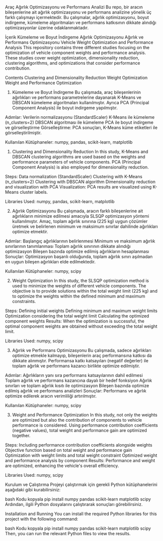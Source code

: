 Araç Ağırlık Optimizasyonu ve Performans Analizi
Bu repo, bir aracın bileşenlerine ait ağırlık optimizasyonu ve performans analizine yönelik üç farklı çalışmayı içermektedir. Bu çalışmalar, ağırlık optimizasyonu, boyut indirgeme, kümeleme algoritmaları ve performans katkısının dikkate alındığı optimizasyonlar üzerine odaklanmaktadır.

İçerik
Kümeleme ve Boyut İndirgeme
Ağırlık Optimizasyonu
Ağırlık ve Performans Optimizasyonu
Vehicle Weight Optimization and Performance Analysis
This repository contains three different studies focusing on the optimization of vehicle component weights and performance analysis. These studies cover weight optimization, dimensionality reduction, clustering algorithms, and optimizations that consider performance contribution.

Contents
Clustering and Dimensionality Reduction
Weight Optimization
Weight and Performance Optimization
1. Kümeleme ve Boyut İndirgeme
Bu çalışmada, araç bileşenlerinin ağırlıkları ve performans parametrelerine dayanarak K-Means ve DBSCAN kümeleme algoritmaları kullanılmıştır. Ayrıca PCA (Principal Component Analysis) ile boyut indirgeme yapılmıştır.

Adımlar:
Verilerin normalizasyonu (StandardScaler)
K-Means ile kümeleme (n_clusters=2)
DBSCAN algoritması ile kümeleme
PCA ile boyut indirgeme ve görselleştirme
Görselleştirme:
PCA sonuçları, K-Means küme etiketleri ile görselleştirilmiştir.

Kullanılan Kütüphaneler:
numpy, pandas, scikit-learn, matplotlib

1. Clustering and Dimensionality Reduction
In this study, K-Means and DBSCAN clustering algorithms are used based on the weights and performance parameters of vehicle components. PCA (Principal Component Analysis) is also employed for dimensionality reduction.

Steps:
Data normalization (StandardScaler)
Clustering with K-Means (n_clusters=2)
Clustering with DBSCAN algorithm
Dimensionality reduction and visualization with PCA
Visualization:
PCA results are visualized using K-Means cluster labels.

Libraries Used:
numpy, pandas, scikit-learn, matplotlib

2. Ağırlık Optimizasyonu
Bu çalışmada, aracın farklı bileşenlerine ait ağırlıkların minimize edilmesi amacıyla SLSQP optimizasyon yöntemi kullanılmıştır. Amaç, toplam ağırlık sınırına (225 kg) uygun çözümler üretmek ve belirlenen minimum ve maksimum sınırlar dahilinde ağırlıkları optimize etmektir.

Adımlar:
Başlangıç ağırlıklarının belirlenmesi
Minimum ve maksimum ağırlık sınırlarının tanımlanması
Toplam ağırlık sınırının dikkate alındığı optimizasyon
Bileşen bazında optimize edilmiş ağırlıkların hesaplanması
Sonuçlar:
Optimizasyon başarılı olduğunda, toplam ağırlık sınırı aşılmadan en uygun bileşen ağırlıkları elde edilmektedir.

Kullanılan Kütüphaneler:
numpy, scipy

2. Weight Optimization
In this study, the SLSQP optimization method is used to minimize the weights of different vehicle components. The objective is to provide solutions within the total weight limit (225 kg) and to optimize the weights within the defined minimum and maximum constraints.

Steps:
Defining initial weights
Defining minimum and maximum weight limits
Optimization considering the total weight limit
Calculating the optimized component weights
Results:
When the optimization is successful, the optimal component weights are obtained without exceeding the total weight limit.

Libraries Used:
numpy, scipy

3. Ağırlık ve Performans Optimizasyonu
Bu çalışmada, sadece ağırlıkları optimize etmekle kalmayıp, bileşenlerin araç performansına katkısı da dikkate alınmıştır. Performansa katkı katsayıları (negatif değerler) ile toplam ağırlık ve performans kazancı birlikte optimize edilmiştir.

Adımlar:
Ağırlıkların yanı sıra performans katsayılarının dahil edilmesi
Toplam ağırlık ve performans kazancına dayalı bir hedef fonksiyon
Ağırlık sınırları ve toplam ağırlık kısıtı ile optimizasyon
Bileşen bazında optimize edilmiş ağırlık ve performans analizleri
Sonuçlar:
Performans ve ağırlık optimize edilerek aracın verimliliği artırılmıştır.

Kullanılan Kütüphaneler:
numpy, scipy

3. Weight and Performance Optimization
In this study, not only the weights are optimized but also the contribution of components to vehicle performance is considered. Using performance contribution coefficients (negative values), total weight and performance gain are optimized together.

Steps:
Including performance contribution coefficients alongside weights
Objective function based on total weight and performance gain
Optimization with weight limits and total weight constraint
Optimized weight and performance analysis by component
Results:
Performance and weight are optimized, enhancing the vehicle's overall efficiency.

Libraries Used:
numpy, scipy

Kurulum ve Çalıştırma
Projeyi çalıştırmak için gerekli Python kütüphanelerini aşağıdaki gibi kurabilirsiniz:

bash
Kodu kopyala
pip install numpy pandas scikit-learn matplotlib scipy
Ardından, ilgili Python dosyalarını çalıştırarak sonuçları görebilirsiniz.

Installation and Running
You can install the required Python libraries for this project with the following command:

bash
Kodu kopyala
pip install numpy pandas scikit-learn matplotlib scipy
Then, you can run the relevant Python files to view the results.
